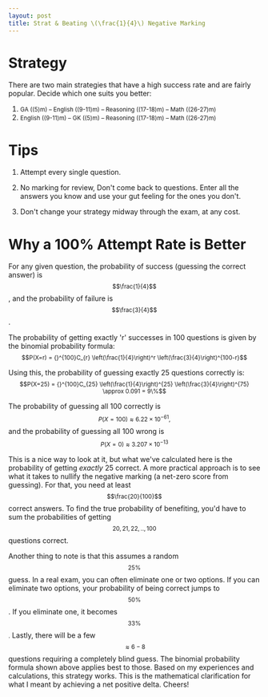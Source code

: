 ```yaml
---
layout: post
title: Strat & Beating \(\frac{1}{4}\) Negative Marking
---
```


# Strategy

There are two main strategies that have a high success rate and are fairly popular. Decide which one suits you better:

1.  <small>GA (\(5\)m) – English (\(9-11\)m) – Reasoning (\(17-18\)m) – Math (\(26-27\)m)</small>
2.  <small>English (\(9-11\)m) – GK (\(5\)m) – Reasoning (\(17-18\)m) – Math (\(26-27\)m)</small>



# Tips

1.  Attempt every single question.

2.  No marking for review, Don't come back to questions. Enter all the answers you know and use your gut feeling for the ones you don't.

3.  Don't change your strategy midway through the exam, at any cost.



# Why a 100% Attempt Rate is Better

For any given question, the probability of success (guessing the correct answer) is <small>$$\frac{1}{4}$$</small>, and the probability of failure is<small> $$\frac{3}{4}$$</small>.

The probability of getting exactly 'r' successes in 100 questions is given by the binomial probability formula:  
<small>$$P(X=r) = {}^{100}C_{r} \left(\frac{1}{4}\right)^r \left(\frac{3}{4}\right)^{100-r}$$</small>

Using this, the probability of guessing exactly 25 questions correctly is:
<small>$$P(X=25) = {}^{100}C_{25} \left(\frac{1}{4}\right)^{25} \left(\frac{3}{4}\right)^{75} \approx 0.091 = 9\%$$</small>

The probability of guessing all 100 correctly is 
<small>$$P(X=100) \approx 6.22 \times 10^{-61},$$</small>
 and the probability of guessing all 100 wrong is 
<small>$$P(X=0) \approx 3.207 \times 10^{-13}$$</small>

This is a nice way to look at it, but what we've calculated here is the probability of getting *exactly* 25 correct. A more practical approach is to see what it takes to nullify the negative marking (a net-zero score from guessing). For that, you need at least <small>$$\frac{20}{100}$$</small> correct answers. To find the true probability of benefiting, you'd have to sum the probabilities of getting <small>$$20, 21, 22,..,100$$</small> questions correct.

Another thing to note is that this assumes a random<small> $$25\%$$</small> guess. In a real exam, you can often eliminate one or two options. If you can eliminate two options, your probability of being correct jumps to <small>$$50\%$$</small>. If you eliminate one, it becomes <small>$$33\%$$.</small> Lastly, there will be a few <small>$$\approx 6-8$$</small> questions requiring a completely blind guess. The binomial probability formula shown above applies best to those. Based on my experiences and calculations, this strategy works. This is the mathematical clarification for what I meant by achieving a net positive delta. Cheers!
